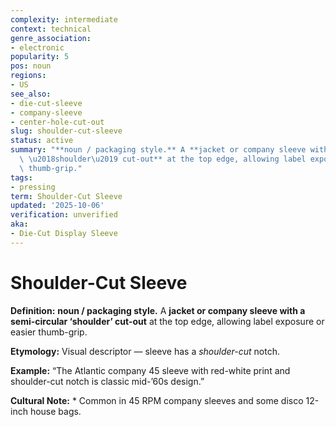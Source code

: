 ```yaml
---
complexity: intermediate
context: technical
genre_association:
- electronic
popularity: 5
pos: noun
regions:
- US
see_also:
- die-cut-sleeve
- company-sleeve
- center-hole-cut-out
slug: shoulder-cut-sleeve
status: active
summary: "**noun / packaging style.** A **jacket or company sleeve with a semi-circular\
  \ \u2018shoulder\u2019 cut-out** at the top edge, allowing label exposure or easier\
  \ thumb-grip."
tags:
- pressing
term: Shoulder-Cut Sleeve
updated: '2025-10-06'
verification: unverified
aka:
- Die-Cut Display Sleeve
---
```


# Shoulder-Cut Sleeve

**Definition:** **noun / packaging style.** A **jacket or company sleeve with a semi-circular ‘shoulder’ cut-out** at the top edge, allowing label exposure or easier thumb-grip.

**Etymology:** Visual descriptor — sleeve has a *shoulder-cut* notch.

**Example:** “The Atlantic company 45 sleeve with red-white print and shoulder-cut notch is classic mid-’60s design.”

**Cultural Note:** * Common in 45 RPM company sleeves and some disco 12-inch house bags.

